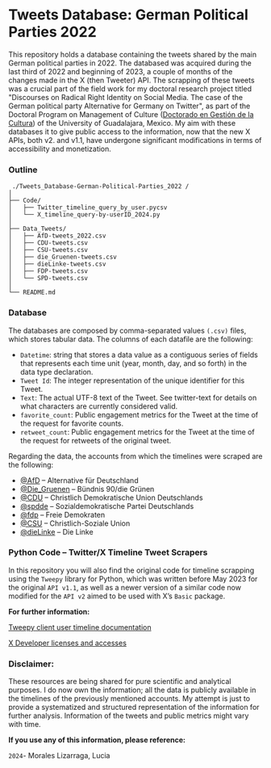 # **Tweets Database: German Political Parties 2022**
This repository holds a database containing the tweets shared by the main German political parties in 2022. The databased was acquired during the last third of 2022 and beginning of 2023, a couple of months of the changes made in the X (then Tweeter) API. 
The scrapping of these tweets was a crucial part of the field work for my doctoral research project titled "Discourses on Radical Right Identity on Social Media. The case of the German political party Alternative for Germany on Twitter", as part of the Doctoral Program on Management of Culture ([Doctorado en Gestión de la Cultura](https://gestioncultural.udgvirtual.udg.mx/)) of the University of Guadalajara, Mexico. 
My aim with these databases it to give public access to the information, now that the new X APIs, both v2. and v1.1, have undergone significant modifications in terms of accessibility and monetization. 

### **Outline**
```
 ./Tweets_Database-German-Political-Parties_2022 /
│
├── Code/
│   ├── Twitter_timeline_query_by_user.pycsv
│   └── X_timeline_query-by-userID_2024.py
│
├── Data_Tweets/
│   ├── AfD-tweets_2022.csv
│   ├── CDU-tweets.csv
│   ├── CSU-tweets.csv
│   ├── die_Gruenen-tweets.csv
│   ├── dieLinke-tweets.csv
│   ├── FDP-tweets.csv
│   └── SPD-tweets.csv
│
└── README.md
```

### **Database**
The databases are composed by comma-separated values ```(.csv)``` files, which stores tabular data. The columns of each datafile are the following:
* ```Datetime```: string that stores a data value as a contiguous series of fields that represents each time unit (year, month, day, and so forth) in the data type declaration.
* ```Tweet Id```: The integer representation of the unique identifier for this Tweet.
* ```Text```: The actual UTF-8 text of the Tweet. See twitter-text for details on what characters are currently considered valid.
* ```favorite_count```: Public engagement metrics for the Tweet at the time of the request for favorite counts.
* ```retweet_count```: Public engagement metrics for the Tweet at the time of the request for retweets of the original tweet.

Regarding the data, the accounts from which the timelines were scraped are the following: 

* [@AfD](https://twitter.com/AfD) – Alternative für Deutschland
* [@Die_Gruenen](https://twitter.com/Die_Gruenen) – Bündnis 90/die Grünen
* [@CDU](https://twitter.com/Cdu) – Christlich Demokratische Union Deutschlands
* [@spdde](https://twitter.com/spdde) – Sozialdemokratische Partei Deutschlands
* [@fdp](https://twitter.com/fdp) – Freie Demokraten
* [@CSU](https://twitter.com/csu) – Christlich-Soziale Union
* [@dieLinke](https://twitter.com/dielinke) – Die Linke 

### **Python Code – Twitter/X Timeline Tweet Scrapers**
In this repository you will also find the original code for timeline scrapping using the ```Tweepy``` library for Python, 
which was written before May 2023 for the original ```API v1.1```, as well as a newer version of a similar code now modified for the ```API v2``` aimed to be
used with X’s ```Basic``` package.



**For further information:**

[Tweepy client user timeline documentation](https://docs.tweepy.org/en/stable/api.html#tweepy.API.user_timeline)

[X Developer licenses and accesses](https://developer.twitter.com/en/docs/twitter-api)


### **Disclaimer:** 
These resources are being shared for pure scientific and analytical purposes. I do now own the information; all the data
is publicly available in the timelines of the previously mentioned accounts. My attempt is just to provide a systematized
and structured representation of the information for further analysis. Information of the tweets and public metrics might 
vary with time.



**If you use any of this information, please reference:**


```2024```- Morales Lizarraga, Lucia
